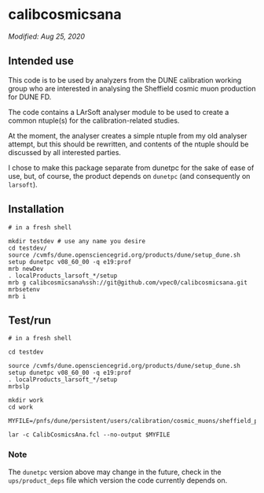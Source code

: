 # calibcosmicsana
_Modified: Aug 25, 2020_

## Intended use

This code is to be used by analyzers from the DUNE calibration working group who are interested in analysing the Sheffield cosmic muon production for DUNE FD.

The code contains a LArSoft analyser module to be used to create a common ntuple(s) for the calibration-related studies.

At the moment, the analyser creates a simple ntuple from my old analyser attempt, but this should be rewritten, and contents of the ntuple should be discussed by all interested parties.

I chose to make this package separate from dunetpc for the sake of ease of use, but, of course, the product depends on `dunetpc` (and consequently on `larsoft`).

## Installation
```
# in a fresh shell

mkdir testdev # use any name you desire
cd testdev/
source /cvmfs/dune.opensciencegrid.org/products/dune/setup_dune.sh
setup dunetpc v08_60_00 -q e19:prof
mrb newDev
. localProducts_larsoft_*/setup
mrb g calibcosmicsana%ssh://git@github.com/vpec0/calibcosmicsana.git
mrbsetenv
mrb i
```

## Test/run

```
# in a fresh shell

cd testdev

source /cvmfs/dune.opensciencegrid.org/products/dune/setup_dune.sh
setup dunetpc v08_60_00 -q e19:prof
. localProducts_larsoft_*/setup
mrbslp

mkdir work
cd work

MYFILE=/pnfs/dune/persistent/users/calibration/cosmic_muons/sheffield_prod/dunetpc_v08_50_00/20003100/20003100/MUSUN_dunefd_20003100_gen_g4_detsim_reco.root

lar -c CalibCosmicsAna.fcl --no-output $MYFILE
```

### Note
The `dunetpc` version above may change in the future, check in the `ups/product_deps` file which version the code currently depends on.
